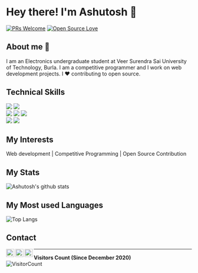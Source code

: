 # Hey there! I'm Ashutosh 👋

[![PRs Welcome](https://img.shields.io/badge/PRs-welcome-brightgreen.svg?style=flat&logo=github)](https://github.com/ashuvssut)
[![Open Source Love](https://badges.frapsoft.com/os/v2/open-source.svg?v=103)](https://github.com/ashuvssut)
<!-- <img alt="Visitors" src="https://komarev.com/ghpvc/?username=ashuvssut&style=flat&labelColor=black&logo=github&label=PROFILE+VIEWS&color=29bf12"/> -->

## About me 🧑

I am an Electronics undergraduate student at Veer Surendra Sai University of Technology, Burla. I am a competitive programmer and I work on web development projects. I ❤ contributing to open source.

## Technical Skills

<!-- <img src="https://img.shields.io/badge/-React-%23212121?style=flat&logo=React">  -->
<!-- <img src="https://img.shields.io/badge/-django-black?style=flat&logo=django">  -->
<!-- <img src="https://img.shields.io/badge/-Firebase-black?style=flat&logo=Firebase">  <img src="https://img.shields.io/badge/-AWS-orange"> <br /> -->
<!-- <img src="https://img.shields.io/badge/-Python%203-black?style=flat&logo=python&logoColor=white"> -->
<img src="https://img.shields.io/badge/-NodeJS-black?style=flat&logo=node.js"> <img src="https://img.shields.io/badge/-MongoDB-yellow?style=flat&logo=mongoDB"> <br />
<img src="https://img.shields.io/badge/-C%20&%20C++-659ad2?style=flat&logo=c%2B%2B&logoColor=ffffff"> <img src = "https://img.shields.io/badge/-HTML5-E34F26?style=flat&logo=html5&logoColor=white"> <img src = "https://img.shields.io/badge/-CSS3-1572B6?style=flat&logo=css3&logoColor=white"> <br />
<img src="https://img.shields.io/badge/-SASS-white?style=flat&logo=Sass"> <img src="https://img.shields.io/badge/-Problem%20Solving-ffa804?style=flat"> 
<!-- <img src="https://img.shields.io/badge/-Database%20Management-4d008f?style=flat"> <br /> -->

## My Interests

Web development | Competitive Programming | Open Source Contribution

## My Stats

![Ashutosh's github stats](https://github-readme-stats.vercel.app/api?username=ashuvssut&count_private=true&show_icons=true&theme=radical)

## My Most used Languages

![Top Langs](https://github-readme-stats.vercel.app/api/top-langs/?username=ashuvssut&show_icons=true&theme=radical)

## Contact

<a href="https://www.linkedin.com/in/ashutosh-khanduala-4b586b105/">
  <img align="left" alt="Ashutosh Khanduala | Linkedin" width="22px" src="https://cdn.jsdelivr.net/npm/simple-icons@v3/icons/linkedin.svg" />
</a>
<a href="mailto:ashu.khanduala@gmail.com">
  <img align="left" alt="Ashutosh Khanduala | Gmail" width="22px" src="https://cdn.jsdelivr.net/npm/simple-icons@v3/icons/gmail.svg" />
</a>
<a href="https://twitter.com/Ashutos35876003">
  <img align="left" alt="Ashutosh Khanduala | Twitter" width="22px" src="https://cdn.jsdelivr.net/npm/simple-icons@v3/icons/twitter.svg" />
</a>

------------------------

**Visitors Count (Since December 2020)**  
![VisitorCount](https://profile-counter.glitch.me/{ashuvssut}/count.svg)

